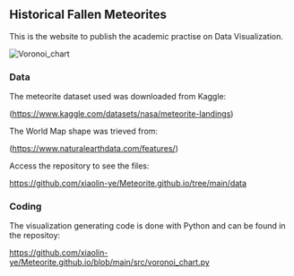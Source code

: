 ## Historical Fallen Meteorites

This is the website to publish the academic practise on Data Visualization. 

![Voronoi_chart](/Meteorite.github.io/assets/Historical%20Fallen%20Meteorites.png)

### Data

The meteorite dataset used was downloaded from Kaggle:

(https://www.kaggle.com/datasets/nasa/meteorite-landings)

The World Map shape was trieved from:

(https://www.naturalearthdata.com/features/)

Access the repository to see the files:

https://github.com/xiaolin-ye/Meteorite.github.io/tree/main/data

### Coding

The visualization generating code is done with Python and can be found in the repositoy:

https://github.com/xiaolin-ye/Meteorite.github.io/blob/main/src/voronoi_chart.py
